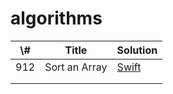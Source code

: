 # algorithms

| \\# | Title         | Solution   |
| --- | ------------- | ---------- |
| 912 | Sort an Array | [Swift][1] |
|     |               |            |
|     |               |            |

[1]:	./sort.swift